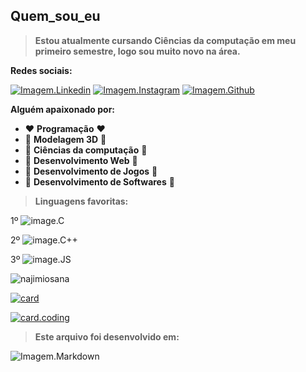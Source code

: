 ## Quem_sou_eu

>**Estou atualmente cursando Ciências da computação em meu primeiro semestre, logo sou muito novo na área.**

**Redes sociais:**

[![Imagem.Linkedin](https://img.shields.io/badge/LinkedIn-0077B5?style=for-the-badge&logo=linkedin&logoColor=white)](https://www.linkedin.com/in/matt-868225229/)
[![Imagem.Instagram](https://img.shields.io/badge/Instagram-E4405F?style=for-the-badge&logo=instagram&logoColor=white)](https://www.instagram.com/m4tt_pizz4/)
[![Imagem.Github](https://img.shields.io/badge/GitHub-100000?style=for-the-badge&logo=github&logoColor=white)](https://github.com/M4ttPizz4)

 **Alguém apaixonado por:**
* ❤️ __**Programação**__ ❤️
* 🧡 __**Modelagem 3D**__ 🧡
* 💛 __**Ciências da computação**__ 💛
* 💚 __**Desenvolvimento Web**__ 💚
* 💙 __**Desenvolvimento de Jogos**__ 💙
* 💜 __**Desenvolvimento de Softwares**__ 💜

>**Linguagens favoritas:**
 
 1º
 ![image.C](https://img.shields.io/badge/C-00599C?style=for-the-badge&logo=c&logoColor=white)
 
 2º
 ![image.C++](https://img.shields.io/badge/C%2B%2B-00599C?style=for-the-badge&logo=c%2B%2B&logoColor=white)
 
 3º
 ![image.JS](https://img.shields.io/badge/JavaScript-F7DF1E?style=for-the-badge&logo=javascript&logoColor=black)
 
 ![najimiosana](https://otakukart.com/wp-content/uploads/2022/04/najimi.jpg)
 
[![card](https://github-readme-stats.vercel.app/api?username=M4ttPizz4&theme=tokyonight&show_icons=true)](https://github.com/M4ttPizz4/)

[![card.coding](https://github-readme-stats.vercel.app/api/top-langs/?username=M4ttPizz4&hide=html&layout=compact&theme=tokyonight)](https://github.com/M4ttPizz4/)

>**Este arquivo foi desenvolvido em:**

![Imagem.Markdown](https://img.shields.io/badge/Markdown-000000?style=for-the-badge&logo=markdown&logoColor=white)
